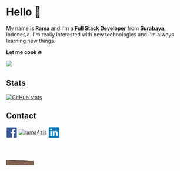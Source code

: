 # Hello 👋

My name is **Rama** and I'm a **Full Stack Developer** from **[Surabaya](https://en.wikipedia.org/wiki/Surabaya)**, Indonesia.
I'm really interested with new technologies and I'm always learning new things.

**Let me cook 🔥**

![](https://komarev.com/ghpvc/?username=rama4zis&style=flat-square)
 

## Stats

<p align="center">

[![GitHub stats](https://github-readme-stats.vercel.app/api?username=rama4zis)](https://github.com/rama4zis/github-readme-stats)

</p>

## Contact

<p align="center">

<a href="https://fb.com/rama4zis" target="blank"><img align="center" src="https://raw.githubusercontent.com/devicons/devicon/master/icons/facebook/facebook-original.svg" alt="rama4zis" height="30" /></a>
<a href="https://instagram.com/rama4zis" target="blank"><img align="center" src="https://upload.wikimedia.org/wikipedia/commons/thumb/e/e7/Instagram_logo_2016.svg/2048px-Instagram_logo_2016.svg.png" alt="rama4zis" height="30" /></a>
<a href="https://linkedin.com/in/rama-aditya-457508154" target="blank"><img align="center" src="https://raw.githubusercontent.com/devicons/devicon/master/icons/linkedin/linkedin-original.svg" alt="rama4zis" height="30" /></a>

</p>

<img src="https://raw.githubusercontent.com/rama4zis/rama4zis/main/Qiqi.gif" alt="Qiqi" width="75"/>
